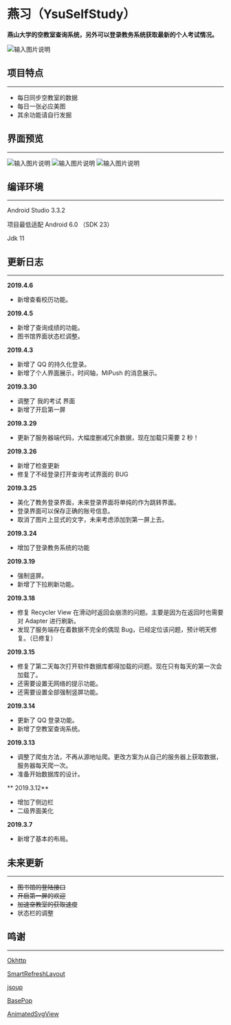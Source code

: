 # 燕习（YsuSelfStudy）

 **燕山大学的空教室查询系统，另外可以登录教务系统获取最新的个人考试情况。** 

![输入图片说明](https://images.gitee.com/uploads/images/2019/0326/093612_a38218e6_1760493.png "home_tiny.png")

## 项目特点
---
- 每日同步空教室的数据
- 每日一张必应美图
- 其余功能请自行发掘

## 界面预览
---
![输入图片说明](https://images.gitee.com/uploads/images/2019/0326/095129_cff6f116_1760493.png "Screenshot_2019-03-26-09-37-58-414_com.example.ys.png")
![输入图片说明](https://images.gitee.com/uploads/images/2019/0326/095140_d21188ae_1760493.png "Screenshot_2019-03-26-09-38-01-102_com.example.ys.png")
![输入图片说明](https://images.gitee.com/uploads/images/2019/0326/095153_595d7a81_1760493.png "Screenshot_2019-03-26-09-38-03-510_com.example.ys.png")

## 编译环境
---
Android Studio 3.3.2

项目最低适配 Android 6.0 （SDK 23）

Jdk 11
## 更新日志
---

**2019.4.6**
- 新增查看校历功能。

**2019.4.5**
- 新增了查询成绩的功能。
- 图书馆界面状态栏调整。

**2019.4.3**
- 新增了 QQ 的持久化登录。
- 新增了个人界面展示，时间轴，MiPush 的消息展示。

**2019.3.30**
- 调整了 我的考试 界面
- 新增了开启第一屏

**2019.3.29**
- 更新了服务器端代码，大幅度删减冗余数据，现在加载只需要 2 秒！

 **2019.3.26** 
 - 新增了检查更新
 - 修复了不经登录打开查询考试界面的 BUG
 
 **2019.3.25** 
- 美化了教务登录界面，未来登录界面将单纯的作为跳转界面。
- 登录界面可以保存正确的账号信息。
- 取消了图片上显式的文字，未来考虑添加到第一屏上去。

 **2019.3.24** 
- 增加了登录教务系统的功能

**2019.3.19** 
- 强制竖屏。
- 新增了下拉刷新功能。

 **2019.3.18** 
- 修复 Recycler View 在滑动时返回会崩溃的问题。主要是因为在返回时也需要对 Adapter 进行刷新。
- 发现了服务端存在着数据不完全的偶现 Bug，已经定位该问题，预计明天修复。（已修复）

**2019.3.15** 
- 修复了第二天每次打开软件数据库都得加载的问题。现在只有每天的第一次会加载了。
- 还需要设置无网络的提示功能。
- 还需要设置全部强制竖屏功能。

 **2019.3.14** 
- 更新了 QQ 登录功能。
- 新增了空教室查询系统。

 **2019.3.13** 
- 调整了爬虫方法，不再从源地址爬。更改方案为从自己的服务器上获取数据，服务器每天爬一次。
- 准备开始数据库的设计。

** 2019.3.12**
- 增加了侧边栏
- 二级界面美化

 **2019.3.7** 
- 新增了基本的布局。

## 未来更新
---
* ~~图书馆的登陆接口~~
* ~~开启第一屏的欢迎~~
* ~~加速空教室的获取速度~~
* 状态栏的调整

## 鸣谢
---
[Okhttp](https://github.com/square/okhttp)

[SmartRefreshLayout](https://github.com/scwang90/SmartRefreshLayout)

[jsoup](https://github.com/jhy/jsoup)

[BasePop](https://github.com/razerdp/BasePopup)

[AnimatedSvgView](https://github.com/jaredrummler/AnimatedSvgView)


